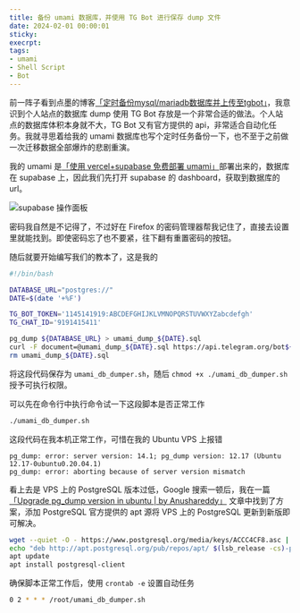 ```yaml
---
title: 备份 umami 数据库，并使用 TG Bot 进行保存 dump 文件
date: 2024-02-01 00:00:01
sticky:
execrpt:
tags:
- umami
- Shell Script
- Bot
---
```


前一阵子看到点墨的博客[「定时备份mysql/mariadb数据库并上传至tgbot」](https://blog.m-l.cc/2023/11/09/ding-shi-bei-fen-mysql-mariadb-shu-ju-ku-bing-shang-chuan-zhi-tgbot/)，我意识到个人站点的数据库 dump 使用 TG Bot 存放是一个非常合适的做法。个人站点的数据库体积本身就不大，TG Bot 又有官方提供的 api，非常适合自动化任务。我就寻思着给我的 umami 数据库也写个定时任务备份一下，也不至于之前做一次迁移数据全部爆炸的悲剧重演。

我的 umami 是[「使用 vercel+supabase 免费部署 umami」](/2022/11/08/free-umami-deploy-plan/)部署出来的，数据库在 supabase 上，因此我们先打开 supabase 的 dashboard，获取到数据库的 url。

![supabase 操作面板](https://bu.dusays.com/2024/01/31/65ba6aae157e6.png)

密码我自然是不记得了，不过好在 Firefox 的密码管理器帮我记住了，直接去设置里就能找到。即使密码忘了也不要紧，往下翻有重置密码的按钮。

随后就要开始编写我们的教本了，这是我的

```bash
#!/bin/bash

DATABASE_URL="postgres://"
DATE=$(date '+%F')

TG_BOT_TOKEN='1145141919:ABCDEFGHIJKLVMNOPQRSTUVWXYZabcdefgh'
TG_CHAT_ID='9191415411'

pg_dump ${DATABASE_URL} > umami_dump_${DATE}.sql
curl -F document=@umami_dump_${DATE}.sql https://api.telegram.org/bot${TG_BOT_TOKEN}/sendDocument?chat_id=${TG_CHAT_ID}
rm umami_dump_${DATE}.sql
```

将这段代码保存为 `umami_db_dumper.sh`，随后 `chmod +x ./umami_db_dumper.sh` 授予可执行权限。

可以先在命令行中执行命令试一下这段脚本是否正常工作

```bash
./umami_db_dumper.sh
```

这段代码在我本机正常工作，可惜在我的 Ubuntu VPS 上报错

```
pg_dump: error: server version: 14.1; pg_dump version: 12.17 (Ubuntu 12.17-0ubuntu0.20.04.1)
pg_dump: error: aborting because of server version mismatch
```

看上去是 VPS 上的 PostgreSQL 版本过低，Google 搜索一顿后，我在一篇[「Upgrade pg_dump version in ubuntu | by Anushareddy」](https://devopsworld.medium.com/upgrade-pg-dump-version-in-ubuntu-545d691d4695) 文章中找到了方案，添加 PostgreSQL 官方提供的 apt 源将 VPS 上的 PostgreSQL 更新到新版即可解决。

```bash
wget --quiet -O - https://www.postgresql.org/media/keys/ACCC4CF8.asc | apt-key add -
echo "deb http://apt.postgresql.org/pub/repos/apt/ $(lsb_release -cs)-pgdg main" > /etc/apt/sources.list.d/pgdg.list
apt update
apt install postgresql-client
```

确保脚本正常工作后，使用 `crontab -e` 设置自动任务

```bash
0 2 * * * /root/umami_db_dumper.sh
```

